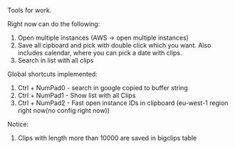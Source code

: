 Tools for work.

Right now can do the following:

 1. Open multiple instances (AWS -> open multiple instances)
 2. Save all cipboard and pick with double click which you want. Also includes calendar, where you can pick a date with clips.
 3. Search in list with all clips

Global shortcuts implemented:

 1. Ctrl + NumPad0 - search in google copied to buffer string
 2. Ctrl + NumPad1 - Show list with all Clips
 3. Ctrl + NumPad2 - Fast open instance IDs in clipboard (eu-west-1 region right now(no config right now))


Notice:
 1. Clips with length more than 10000 are saved in bigclips table